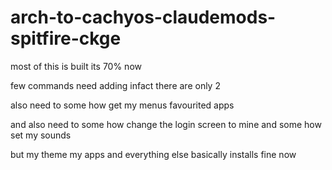 # arch-to-cachyos-claudemods-spitfire-ckge
most of this is built its 70% now 

few commands need adding infact there are only 2 

also need to some how get my menus favourited apps

and also need to some how change the login screen to mine and some how set my sounds

but my theme my apps and everything else basically installs fine now
